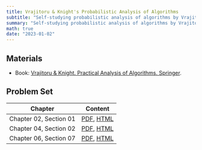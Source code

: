 ```yaml
---
title: Vrajitoru & Knight's Probabilistic Analysis of Algorithms
subtitle: "Self-studying probabilistic analysis of algorithms by Vrajitoru & Knight"
summary: "Self-studying probabilistic analysis of algorithms by Vrajitoru & Knight"
math: true
date: "2023-01-02"
---
```


## Materials

- Book: [Vrajitoru & Knight. Practical Analysis of Algorithms. Springer](https://link.springer.com/book/10.1007/978-3-319-09888-3).

## Problem Set

| Chapter      | Content  |
|--------------|-----------|
| Chapter 02, Section 01 | [PDF](./ch02-sec01_sol.pdf), [HTML](/vraj-kni-post/ch02-sec01) |
| Chapter 04, Section 02 | [PDF](./ch04-sec02_sol.pdf), [HTML](/vraj-kni-post/ch04-sec02) |
| Chapter 06, Section 07 | [PDF](./ch06-sec07_sol.pdf), [HTML](/vraj-kni-post/ch06-sec07) |
